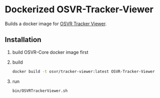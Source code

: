 Dockerized OSVR-Tracker-Viewer
==============================

Builds a docker image for [OSVR Tracker
Viewer](https://github.com/OSVR/OSVR-Tracker-Viewer).

## Installation
1. build OSVR-Core docker image first

2. build

    ```bash
    docker build -t osvr/tracker-viewer:latest OSVR-Tracker-Viewer
    ```

3. run

    ```bash
    bin/OSVRTrackerViewer.sh
    ```
